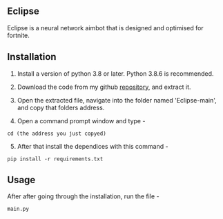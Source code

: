 ## Eclipse

Eclipse is a neural network aimbot that is designed and optimised for fortnite.

## Installation

1. Install a version of python 3.8 or later. Python 3.8.6 is recommended.

2. Download the code from my github [repository](https://github.com/Beck-Bjella/Eclipse/), and extract it.

3. Open the extracted file, navigate into the folder named 'Eclipse-main', and copy that folders address.

4. Open a command prompt window and type -

```
cd (the address you just copyed)
```

5. After that install the dependices with this command -

```
pip install -r requirements.txt
```

## Usage

After after going through the installation, run the file - 

```
main.py
```
